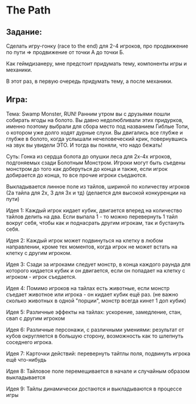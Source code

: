 # The Path

## Задание:

Сделать игру-гонку (race to the end) для 2-4 игроков, про продвижение по пути => продвижение от точки А до точки Б.

Как геймдизанеру, мне предстоит придумать тему, компоненты игры и механики.

В этот раз, в первую очередь придумать тему, а после механики.

## Игра:

Тема: Swamp Monster, RUN! Ранним утром вы с друзьями пошли собирать ягоды на болото. Вы давно недолюбливали этих придурков, именно поэтому выбрали для сбора место под названием Гиблые Топи, о котором уже долго ходят дурные слухи. Вы двигались все глубже и глубже в болото, когда услышали нечеловеческий крик, повернувшись на звук вы увидели ЭТО. И тогда вы поняли, что надо бежать!

Суть: Гонка из сердца болота до опушки леса для 2х-4х игроков, подгоняемых сзади Болотным Монстром. Игроки могут быть съедены монстром до того как доберуться до конца и также, если игрок добирается до конца, то все прочие игроки съедаются.

Выкладывается линное поле из тайлов, шириной по количеству игроков (2а тайла для 2х, 3 для 3х и тд) (делается для высокой конкуренции на пути)

Идея 1: Каждый игрок кидает кубик, двигается вперед на количество тайлов делить на два. Если выпала 1 - то можно перевернуть 1 тайл вокруг себя, чтобы как и поднасрать другим игрокам, так и бустануть себя.

Идея 2: Каждый игрок может подвинуться на клетку в любом направлении, кроме тех моментов, когда игрок не может встать на клетку с другим игроком.

Идея 3: Сзади за игроками следует монстр, в конца каждого раунда для которого кидается кубик и он двигается, если он попадает на клетку с игроком - игрок съедается.

Идея 4: Помимо игроков на тайлах есть животные, если монстр съедает животное или игрока - он кидает кубик ещё раз. (не важно сколько животных в одной "порции", монстр всегда кинет 1 доп кубик)

Идея 5: Различные эффекты на тайлах: ускорение, замедление, стан, свап с другим игроком

Идея 6: Различные персонажи, с различными умениями: результат от кубов округляется в большую сторону, возможность как то шлепнуть соседнего игрока.

Идея 7: Карточки действий: перевернуть тайтлы поля, подвинуть игрока ещё что-нибудь

Идея 8: Тайловое поле перемещивается в начале и случайным образом выкладывается

Идея 9: Тайлы динамически достаются и выкладываются в процессе игры
